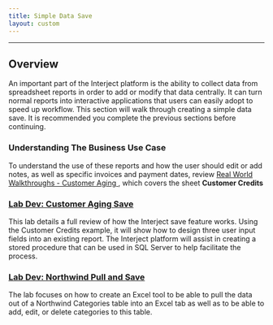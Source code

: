 ```yaml
---
title: Simple Data Save
layout: custom
---
```

* * *

##  **Overview**

An important part of the Interject platform is the ability to collect data from spreadsheet reports in order to add or modify that data centrally. It can turn normal reports into interactive applications that users can easily adopt to speed up workflow. This section will walk through creating a simple data save. It is recommended you complete the previous sections before continuing. 

###  Understanding The Business Use Case 

To understand the use of these reports and how the user should edit or add notes, as well as specific invoices and payment dates, review [ Real World Walkthroughs - Customer Aging ](/wAbout/Customer-Aging.html), which covers the sheet  **Customer Credits**

###  [ Lab Dev: Customer Aging Save ](/wGetStarted/L-Dev-CustomerCreditSave.html)


This lab details a full review of how the Interject save feature works. Using the Customer Credits example, it will show how to design three user input fields into an existing report. The Interject platform will assist in creating a stored procedure that can be used in SQL Server to help facilitate the process. 


###  [ Lab Dev: Northwind Pull and Save ](/wGetStarted/L-Dev-NorthwindPullSave.html)

The lab focuses on how to create an Excel tool to be able to pull the data out of a Northwind Categories table into an Excel tab as well as to be able to add, edit, or delete categories to this table.

